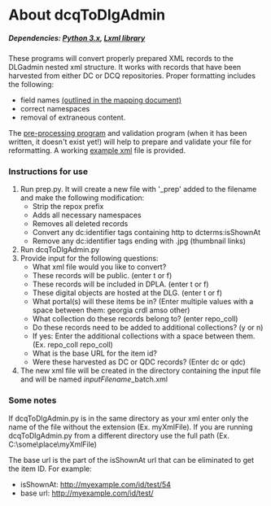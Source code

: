 # About dcqToDlgAdmin

##### *Dependencies: [Python 3.x](https://www.python.org/), [Lxml library](https://pypi.python.org/pypi/lxml)*

These programs will convert properly prepared XML records to the DLGadmin nested xml structure. It works with records that have been harvested from either DC or DCQ repositories. Proper formatting includes the following:

* field names [(outlined in the mapping document)](https://docs.google.com/spreadsheets/d/1hwoKAh1_jk6HN6hyBCbwi_VizuR14RktfqoZc6jTIrs/edit?usp=sharing)
* correct namespaces
* removal of extraneous content.


The [pre-processing program](prep.py) and validation program (when it has been written, it doesn't exist yet!) will help to prepare and validate your file for reformatting. A working [example xml](test_testers.xml) file is provided.


### Instructions for use
1. Run prep.py. It will create a new file with '_prep' added to the filename and make the following modification:
   * Strip the repox prefix
   * Adds all necessary namespaces
   * Removes all deleted records
   * Convert any dc:identifier tags containing http to dcterms:isShownAt
   * Remove any dc:identifier tags ending with .jpg (thumbnail links)
2. Run dcqToDlgAdmin.py
3. Provide input for the following questions:
   * What xml file would you like to convert?
   * These records will be public. (enter t or f)
   * These records will be included in DPLA. (enter t or f)
   * These digital objects are hosted at the DLG. (enter t or f)
   * What portal(s) will these items be in? (Enter multiple values with a space between them: georgia crdl amso other)
   * What collection do these records belong to? (enter repo_coll)
   * Do these records need to be added to additional collections? (y or n)
    * If yes: Enter the additional collections with a space between them. (Ex. repo_coll repo_coll)
   * What is the base URL for the item id?
   * Were these harvested as DC or QDC records? (Enter dc or qdc)
3. The new xml file will be created in the directory containing the input file and will be named *inputFilename*_batch.xml
   
### Some notes
If dcqToDlgAdmin.py is in the same directory as your xml enter only the name of the file without the extension (Ex. myXmlFile). If you are running dcqToDlgAdmin.py from a different directory use the full path (Ex. C:\some\place\myXmlFile)


The base url is the part of the isShownAt url that can be eliminated to get the item ID. For example:
   * isShownAt: http://myexample.com/id/test/54
   * base url: http://myexample.com/id/test/
